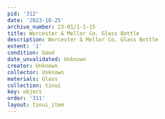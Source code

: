 ```yaml
---
pid: '312'
date: '2023-10-25'
archive_number: 23-01/1-1-15
title: Worcester & Mellor Co. Glass Bottle
description: Worcester & Mellor Co. Glass Bottle
extent: '1'
condition: Good
date_unvalidated: Unknown
creator: Unknown
collector: Unknown
materials: Glass
collection: tinui
key: object
order: '311'
layout: tinui_item
---
```

